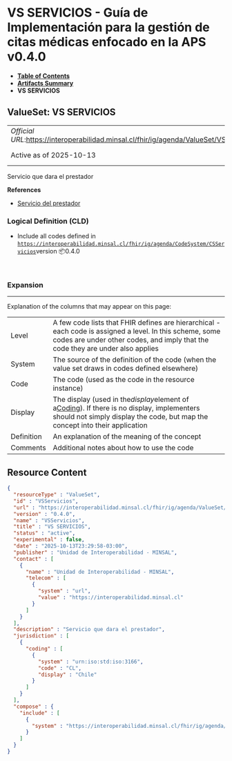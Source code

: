 # VS SERVICIOS - Guía de Implementación para la gestión de citas médicas enfocado en la APS v0.4.0

* [**Table of Contents**](toc.md)
* [**Artifacts Summary**](artifacts.md)
* **VS SERVICIOS**

## ValueSet: VS SERVICIOS 

| | |
| :--- | :--- |
| *Official URL*:https://interoperabilidad.minsal.cl/fhir/ig/agenda/ValueSet/VSServicios | *Version*:0.4.0 |
| Active as of 2025-10-13 | *Computable Name*:VSServicios |

 
Servicio que dara el prestador 

 **References** 

* [Servicio del prestador](StructureDefinition-Servicios.md)

### Logical Definition (CLD)

* Include all codes defined in [`https://interoperabilidad.minsal.cl/fhir/ig/agenda/CodeSystem/CSServicios`](CodeSystem-CSServicios.md)version 📦0.4.0

 

### Expansion

-------

 Explanation of the columns that may appear on this page: 

| | |
| :--- | :--- |
| Level | A few code lists that FHIR defines are hierarchical - each code is assigned a level. In this scheme, some codes are under other codes, and imply that the code they are under also applies |
| System | The source of the definition of the code (when the value set draws in codes defined elsewhere) |
| Code | The code (used as the code in the resource instance) |
| Display | The display (used in the*display*element of a[Coding](http://hl7.org/fhir/R4/datatypes.html#Coding)). If there is no display, implementers should not simply display the code, but map the concept into their application |
| Definition | An explanation of the meaning of the concept |
| Comments | Additional notes about how to use the code |



## Resource Content

```json
{
  "resourceType" : "ValueSet",
  "id" : "VSServicios",
  "url" : "https://interoperabilidad.minsal.cl/fhir/ig/agenda/ValueSet/VSServicios",
  "version" : "0.4.0",
  "name" : "VSServicios",
  "title" : "VS SERVICIOS",
  "status" : "active",
  "experimental" : false,
  "date" : "2025-10-13T23:29:58-03:00",
  "publisher" : "Unidad de Interoperabilidad - MINSAL",
  "contact" : [
    {
      "name" : "Unidad de Interoperabilidad - MINSAL",
      "telecom" : [
        {
          "system" : "url",
          "value" : "https://interoperabilidad.minsal.cl"
        }
      ]
    }
  ],
  "description" : "Servicio que dara el prestador",
  "jurisdiction" : [
    {
      "coding" : [
        {
          "system" : "urn:iso:std:iso:3166",
          "code" : "CL",
          "display" : "Chile"
        }
      ]
    }
  ],
  "compose" : {
    "include" : [
      {
        "system" : "https://interoperabilidad.minsal.cl/fhir/ig/agenda/CodeSystem/CSServicios"
      }
    ]
  }
}

```
